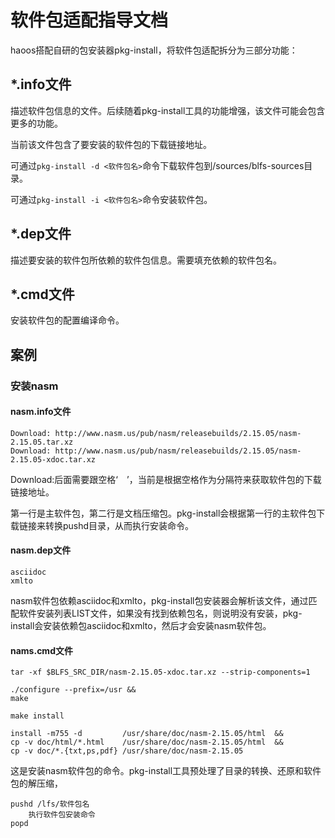 # 软件包适配指导文档



haoos搭配自研的包安装器pkg-install，将软件包适配拆分为三部分功能：

## *.info文件

描述软件包信息的文件。后续随着pkg-install工具的功能增强，该文件可能会包含更多的功能。

当前该文件包含了要安装的软件包的下载链接地址。

可通过`pkg-install -d <软件包名>`命令下载软件包到/sources/blfs-sources目录。

可通过`pkg-install -i <软件包名>`命令安装软件包。

## *.dep文件

描述要安装的软件包所依赖的软件包信息。需要填充依赖的软件包名。

## *.cmd文件

安装软件包的配置编译命令。

## 案例

### 安装nasm

#### nasm.info文件

```
Download: http://www.nasm.us/pub/nasm/releasebuilds/2.15.05/nasm-2.15.05.tar.xz
Download: http://www.nasm.us/pub/nasm/releasebuilds/2.15.05/nasm-2.15.05-xdoc.tar.xz
```

Download:后面需要跟空格‘　’，当前是根据空格作为分隔符来获取软件包的下载链接地址。

第一行是主软件包，第二行是文档压缩包。pkg-install会根据第一行的主软件包下载链接来转换pushd目录，从而执行安装命令。

#### nasm.dep文件

```
asciidoc
xmlto
```

nasm软件包依赖asciidoc和xmlto，pkg-install包安装器会解析该文件，通过匹配软件安装列表LIST文件，如果没有找到依赖包名，则说明没有安装，pkg-install会安装依赖包asciidoc和xmlto，然后才会安装nasm软件包。

#### nams.cmd文件

```
tar -xf $BLFS_SRC_DIR/nasm-2.15.05-xdoc.tar.xz --strip-components=1

./configure --prefix=/usr &&
make

make install

install -m755 -d         /usr/share/doc/nasm-2.15.05/html  &&
cp -v doc/html/*.html    /usr/share/doc/nasm-2.15.05/html  &&
cp -v doc/*.{txt,ps,pdf} /usr/share/doc/nasm-2.15.05
```

这是安装nasm软件包的命令。pkg-install工具预处理了目录的转换、还原和软件包的解压缩，

```
pushd /lfs/软件包名
	执行软件包安装命令
popd
```


